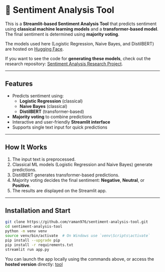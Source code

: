 # 📝 Sentiment Analysis Tool

This is a **Streamlit-based Sentiment Analysis Tool** that predicts sentiment using **classical machine learning models** and a **transformer-based model**. The final sentiment is determined using **majority voting**.  

The models used here (Logistic Regression, Naive Bayes, and DistilBERT) are hosted on [Hugging Face](https://huggingface.co/i-am-turing07/sentiment-analysis-model).  

If you want to see the code for **generating these models**, check out the research repository: [Sentiment Analysis Research Project](https://github.com/raman976/sentiment_analysis).

---

## Features

- Predicts sentiment using:
  - **Logistic Regression** (classical)
  - **Naive Bayes** (classical)
  - **DistilBERT** (transformer-based)
- **Majority voting** to combine predictions
- Interactive and user-friendly **Streamlit interface**
- Supports single text input for quick predictions

---

## How It Works

1. The input text is preprocessed.
2. Classical ML models (Logistic Regression and Naive Bayes) generate predictions.
3. DistilBERT generates transformer-based predictions.
4. Majority voting decides the final sentiment: **Negative**, **Neutral**, or **Positive**.
5. The results are displayed on the Streamlit app.

---

## Installation and Start

```bash
git clone https://github.com/raman976/sentiment-analysis-tool.git
cd sentiment-analysis-tool
python -m venv venv
source venv/bin/activate  # On Windows use `venv\Scripts\activate`
pip install --upgrade pip
pip install -r requirements.txt
streamlit run app.py
```
You can launch the app locally using the commands above, or access the **hosted version** directly: [tool](https://mood07.streamlit.app)


